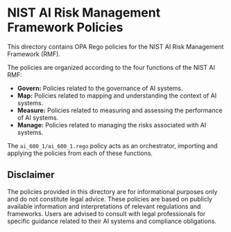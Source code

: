 # NIST AI Risk Management Framework Policies

This directory contains OPA Rego policies for the NIST AI Risk Management Framework (RMF).

The policies are organized according to the four functions of the NIST AI RMF:

- **Govern:** Policies related to the governance of AI systems.
- **Map:** Policies related to mapping and understanding the context of AI systems.
- **Measure:** Policies related to measuring and assessing the performance of AI systems.
- **Manage:** Policies related to managing the risks associated with AI systems.

The `ai_600_1/ai_600_1.rego` policy acts as an orchestrator, importing and applying the policies from each of these functions.

## Disclaimer

The policies provided in this directory are for informational purposes only and do not constitute legal advice. These policies are based on publicly available information and interpretations of relevant regulations and frameworks. Users are advised to consult with legal professionals for specific guidance related to their AI systems and compliance obligations.